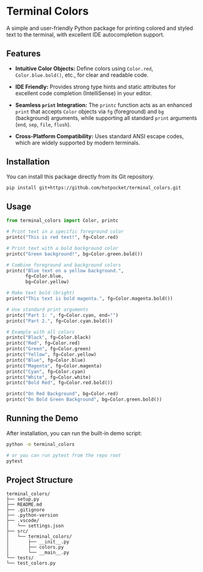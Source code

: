 # Terminal Colors

A simple and user-friendly Python package for printing colored and styled text to the terminal,
with excellent IDE autocompletion support.

## Features

- **Intuitive Color Objects:** Define colors using `Color.red`, `Color.blue.bold()`, etc., for clear and readable code.
- **IDE Friendly:** Provides strong type hints and static attributes for excellent code completion (IntelliSense) in your editor.
- **Seamless `print` Integration:** The `printc` function acts as an enhanced `print` that accepts `Color` objects via `fg` (foreground) and `bg` (background) arguments, while supporting all standard `print` arguments (`end`, `sep`, `file`, `flush`).

- **Cross-Platform Compatibility:** Uses standard ANSI escape codes, which are widely supported by modern terminals.

## Installation

You can install this package directly from its Git repository.

```bash
pip install git+https://github.com/hotpocket/terminal_colors.git
```
## Usage

```python
from terminal_colors import Color, printc

# Print text in a specific foreground color
printc("This is red text!", fg=Color.red)

# Print text with a bold background color
printc("Green background!", bg=Color.green.bold())

# Combine foreground and background colors
printc("Blue text on a yellow background.",
       fg=Color.blue,
       bg=Color.yellow)

# Make text bold (bright)
printc("This text is bold magenta.", fg=Color.magenta.bold())

# Use standard print arguments
printc("Part 1: ", fg=Color.cyan, end="")
printc("Part 2.", fg=Color.cyan.bold())

# Example with all colors
printc("Black", fg=Color.black)
printc("Red", fg=Color.red)
printc("Green", fg=Color.green)
printc("Yellow", fg=Color.yellow)
printc("Blue", fg=Color.blue)
printc("Magenta", fg=Color.magenta)
printc("Cyan", fg=Color.cyan)
printc("White", fg=Color.white)
printc("Bold Red", fg=Color.red.bold())

printc("On Red Background", bg=Color.red)
printc("On Bold Green Background", bg=Color.green.bold())
```

## Running the Demo

After installation, you can run the built-in demo script:

```bash
python -m terminal_colors

# or you can run pytest from the repo root
pytest
```

## Project Structure
```
terminal_colors/
├── setup.py
├── README.md
├── .gitignore
├── .python-version
├── .vscode/
│   └── settings.json
├── src/
│   └── terminal_colors/
│       ├── __init__.py
│       ├── colors.py
│       └── __main__.py
└── tests/
└── test_colors.py
```